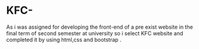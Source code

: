 # KFC-
As i was assigned for developing the front-end of a pre exist website in the final term of second semester at university  so i select KFC website and completed it by using html,css and bootstrap .
